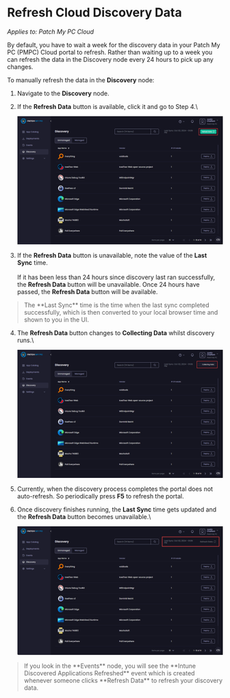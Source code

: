 # Refresh Cloud Discovery Data

_Applies to: Patch My PC Cloud_

By default, you have to wait a week for the discovery data in your Patch My PC (PMPC) Cloud portal to refresh. Rather than waiting up to a week you can refresh the data in the Discovery node every 24 hours to pick up any changes.

To manually refresh the data in the **Discovery** node:

1. Navigate to the **Discovery** node.
2.  If the **Refresh Data** button is available, click it and go to Step 4.\


    !["Refresh Data" button available](/_images/image-(394).png "“Refresh Data” button available")


3. If the **Refresh Data** button is unavailable, note the value of the **Last Sync** time.\
   \
   If it has been less than 24 hours since discovery last ran successfully, the **Refresh Data** button will be unavailable. Once 24 hours have passed, the **Refresh Data** button will be available.

<blockquote class="wp-block-quote is-note">
<p>The **Last Sync** time is the time when the last sync completed successfully, which is then converted to your local browser time and shown to you in the UI.</p>
</blockquote>

4.  The **Refresh Data** button changes to **Collecting Data** whilst discovery runs.\


    !["Refresh Data" button changed to "Collecting Data" whilst discovery runs](/_images/image-(395).png "“Refresh Data” button changed to “Collecting Data” whilst discovery runs")
5. Currently, when the discovery process completes the portal does not auto-refresh. So periodically press **F5** to refresh the portal.
6.  Once discovery finishes running, the **Last Sync** time gets updated and the **Refresh Data** button becomes unavailable.\


    !["Last Sync" time updated and "Refresh data" unavailable](/_images/image-(396).png "“Last Sync” time updated and “Refresh data” unavailable")

<blockquote class="wp-block-quote is-tip">
<p>If you look in the **Events** node, you will see the **Intune Discovered Applications Refreshed** event which is created whenever someone clicks **Refresh Data** to refresh your discovery data.</p>
</blockquote>